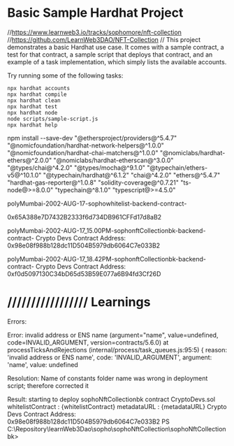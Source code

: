 # Basic Sample Hardhat Project
//https://www.learnweb3.io/tracks/sophomore/nft-collection
//https://github.com/LearnWeb3DAO/NFT-Collection
//
This project demonstrates a basic Hardhat use case. It comes with a sample contract, a test for that contract, a sample script that deploys that contract, and an example of a task implementation, which simply lists the available accounts.

Try running some of the following tasks:

```shell
npx hardhat accounts
npx hardhat compile
npx hardhat clean
npx hardhat test
npx hardhat node
node scripts/sample-script.js
npx hardhat help
```
npm install --save-dev "@ethersproject/providers@^5.4.7" "@nomicfoundation/hardhat-network-helpers@^1.0.0" "@nomicfoundation/hardhat-chai-matchers@^1.0.0" "@nomiclabs/hardhat-ethers@^2.0.0" "@nomiclabs/hardhat-etherscan@^3.0.0" "@types/chai@^4.2.0" "@types/mocha@^9.1.0" "@typechain/ethers-v5@^10.1.0" "@typechain/hardhat@^6.1.2" "chai@^4.2.0" "ethers@^5.4.7" "hardhat-gas-reporter@^1.0.8" "solidity-coverage@^0.7.21" "ts-node@>=8.0.0" "typechain@^8.1.0" "typescript@>=4.5.0"

polyMumbai-2002-AUG-17-sophowhitelist-backend-contract-

0x65A388e7D7432B2333f6d734DB961CFFd17d8aB2

polyMumbai-2002-AUG-17_15.00PM-sophonftCollectionbk-backend-contract-
Crypto Devs Contract Address: 0x98e08f988b128dc11D504B5979db6064C7e033B2

polyMumbai-2002-AUG-17_18.42PM-sophonftCollectionbk-backend-contract-
Crypto Devs Contract Address: 0xf0d5097130C34bD65d53B59E077a6B94fd3Cf26D




/////////////////
Learnings
=========
Errors:

Error: invalid address or ENS name (argument="name", value=undefined, code=INVALID_ARGUMENT, version=contracts/5.6.0)
   at processTicksAndRejections (internal/process/task_queues.js:95:5) {
  reason: 'invalid address or ENS name',
  code: 'INVALID_ARGUMENT',
  argument: 'name',
  value: undefined

Resolution: Name of constants folder name was wrong in deployment script; therefore corrected it

Result:
starting to deploy sophoNftCollectionbk contract CryptoDevs.sol
whitelistContract : {whitelistContract}
metadataURL : {metadataURL}
Crypto Devs Contract Address: 0x98e08f988b128dc11D504B5979db6064C7e033B2
PS C:\Repository\learnWeb3Dao\sopho\sophoNftCollection\sophoNftCollectionbk>

